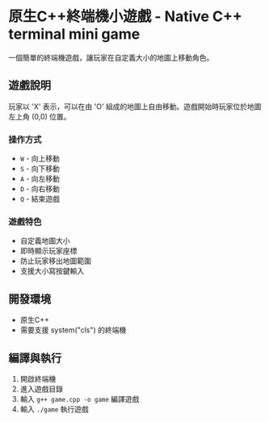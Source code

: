 # 原生C++終端機小遊戲 - Native C++ terminal mini game

一個簡單的終端機遊戲，讓玩家在自定義大小的地圖上移動角色。

## 遊戲說明

玩家以 'X' 表示，可以在由 'O' 組成的地圖上自由移動。遊戲開始時玩家位於地圖左上角 (0,0) 位置。

### 操作方式

- `W` - 向上移動
- `S` - 向下移動
- `A` - 向左移動
- `D` - 向右移動
- `Q` - 結束遊戲

### 遊戲特色

- 自定義地圖大小
- 即時顯示玩家座標
- 防止玩家移出地圖範圍
- 支援大小寫按鍵輸入

## 開發環境

- 原生C++
- 需要支援 system("cls") 的終端機

## 編譯與執行

1. 開啟終端機
2. 進入遊戲目錄
3. 輸入 `g++ game.cpp -o game` 編譯遊戲
4. 輸入 `./game` 執行遊戲
